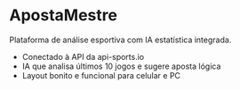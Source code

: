 # ApostaMestre

Plataforma de análise esportiva com IA estatística integrada.

- Conectado à API da api-sports.io
- IA que analisa últimos 10 jogos e sugere aposta lógica
- Layout bonito e funcional para celular e PC
